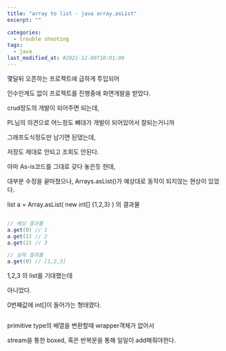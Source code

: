 ```yaml
---
title: "array to list - java array.asList"
excerpt: ""

categories:
  - trouble shooting
tags:
  - java 
last_modified_at: #2021-12-09T10:01:00
---
```


몇달뒤 오픈하는 프로젝트에 급하게 투입되어 

인수인계도 없이 프로젝트를 진행중에 화면개발을 받았다.

crud정도의 개발이 되어주면 되는데, 

PL님의 의견으로 어느정도 뼈대가 개발이 되어있어서 잘되는거니까 

그래프도식정도만 남기면 된댔는데,

저장도 제대로 안되고 조회도 안된다.

아마 As-is코드를 그대로 갖다 놓은듯 한데,

대부분 수정을 끝마쳤으나, Arrays.asList()가 예상대로 동작이 되지않는 현상이 있었다.

list a = Array.asList( new int[] {1,2,3} ) 의 결과물

``` java 

// 예상 결과물
a.get(0) // 1
a.get(1) // 2
a.get(2) // 3

// 실제 결과물
a.get(0) // [1,2,3]
```
1,2,3 의 list를 기대했는데

아니었다.

0번째값에 int[]이 들어가는 형태였다.

```java 

```

primitive type의 배열을 변환할때 wrapper객체가 없어서 

stream을 통한 boxed, 혹은 반복문을 통해 일일이 add해줘야한다.




<!-- // int -> List
List<Integer> intList
= Arrays.stream(arr)
.boxed()
.collect(Collectors.toList());
// List 출력
System.out.println(intList.size()); // 3
System.out.println(intList); // [1, 2, 3]
}
}


출처: https://hianna.tistory.com/552 [어제 오늘 내일]
 -->
